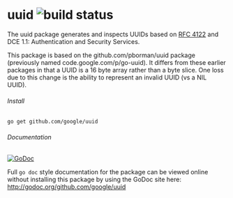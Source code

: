 # uuid ![build status](https://travis-ci.org/google/uuid.svg?branch=master)

The uuid package generates and inspects UUIDs based on
[RFC 4122](http://tools.ietf.org/html/rfc4122)
and DCE 1.1: Authentication and Security Services.

This package is based on the github.com/pborman/uuid package (previously named code.google.com/p/go-uuid). It differs from these earlier packages in that a UUID is a 16 byte array rather than a byte slice. One loss due to this change is the ability to represent an invalid UUID (vs a NIL UUID).

###### Install

`go get github.com/google/uuid`

###### Documentation

[![GoDoc](https://godoc.org/github.com/google/uuid?status.svg)](http://godoc.org/github.com/google/uuid)

Full `go doc` style documentation for the package can be viewed online without installing this package by using the GoDoc site here:
http://godoc.org/github.com/google/uuid
